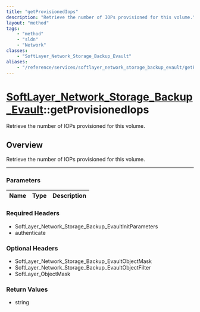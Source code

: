 ```yaml
---
title: "getProvisionedIops"
description: "Retrieve the number of IOPs provisioned for this volume."
layout: "method"
tags:
    - "method"
    - "sldn"
    - "Network"
classes:
    - "SoftLayer_Network_Storage_Backup_Evault"
aliases:
    - "/reference/services/softlayer_network_storage_backup_evault/getProvisionedIops"
---
```

# [SoftLayer_Network_Storage_Backup_Evault](/reference/services/SoftLayer_Network_Storage_Backup_Evault)::getProvisionedIops


Retrieve the number of IOPs provisioned for this volume.


## Overview 
Retrieve the number of IOPs provisioned for this volume.

-----

### Parameters 
|Name | Type | Description |
| --- | --- | --- |


### Required Headers
* SoftLayer_Network_Storage_Backup_EvaultInitParameters
* authenticate


### Optional Headers
* SoftLayer_Network_Storage_Backup_EvaultObjectMask
* SoftLayer_Network_Storage_Backup_EvaultObjectFilter
* SoftLayer_ObjectMask

### Return Values
* string




